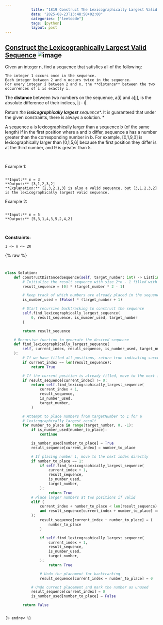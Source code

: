 ```yaml
---
            title: "1819 Construct The Lexicographically Largest Valid Sequence"
            date: "2025-08-23T13:48:50+02:00"
            categories: ["leetcode"]
            tags: [python]
            layout: post
---
```

            
## [Construct the Lexicographically Largest Valid Sequence](https://leetcode.com/problems/construct-the-lexicographically-largest-valid-sequence) ![image](https://img.shields.io/badge/Difficulty-Medium-orange)

Given an integer n, find a sequence that satisfies all of the following:

	The integer 1 occurs once in the sequence.
	Each integer between 2 and n occurs twice in the sequence.
	For every integer i between 2 and n, the **distance** between the two occurrences of i is exactly i.

The **distance** between two numbers on the sequence, a[i] and a[j], is the absolute difference of their indices, |j - i|.

Return *the **lexicographically largest** sequence**. It is guaranteed that under the given constraints, there is always a solution. *

A sequence a is lexicographically larger than a sequence b (of the same length) if in the first position where a and b differ, sequence a has a number greater than the corresponding number in b. For example, [0,1,9,0] is lexicographically larger than [0,1,5,6] because the first position they differ is at the third number, and 9 is greater than 5.

 

Example 1:

```

**Input:** n = 3
**Output:** [3,1,2,3,2]
**Explanation:** [2,3,2,1,3] is also a valid sequence, but [3,1,2,3,2] is the lexicographically largest valid sequence.

```

Example 2:

```

**Input:** n = 5
**Output:** [5,3,1,4,3,5,2,4,2]

```

 

**Constraints:**

	1 <= n <= 20

{% raw %}


```python


class Solution:
    def constructDistancedSequence(self, target_number: int) -> List[int]:
        # Initialize the result sequence with size 2*n - 1 filled with 0s
        result_sequence = [0] * (target_number * 2 - 1)

        # Keep track of which numbers are already placed in the sequence
        is_number_used = [False] * (target_number + 1)

        # Start recursive backtracking to construct the sequence
        self.find_lexicographically_largest_sequence(
            0, result_sequence, is_number_used, target_number
        )

        return result_sequence

    # Recursive function to generate the desired sequence
    def find_lexicographically_largest_sequence(
        self, current_index, result_sequence, is_number_used, target_number
    ):
        # If we have filled all positions, return true indicating success
        if current_index == len(result_sequence):
            return True

        # If the current position is already filled, move to the next index
        if result_sequence[current_index] != 0:
            return self.find_lexicographically_largest_sequence(
                current_index + 1,
                result_sequence,
                is_number_used,
                target_number,
            )

        # Attempt to place numbers from targetNumber to 1 for a
        # lexicographically largest result
        for number_to_place in range(target_number, 0, -1):
            if is_number_used[number_to_place]:
                continue

            is_number_used[number_to_place] = True
            result_sequence[current_index] = number_to_place

            # If placing number 1, move to the next index directly
            if number_to_place == 1:
                if self.find_lexicographically_largest_sequence(
                    current_index + 1,
                    result_sequence,
                    is_number_used,
                    target_number,
                ):
                    return True
            # Place larger numbers at two positions if valid
            elif (
                current_index + number_to_place < len(result_sequence)
                and result_sequence[current_index + number_to_place] == 0
            ):
                result_sequence[current_index + number_to_place] = (
                    number_to_place
                )

                if self.find_lexicographically_largest_sequence(
                    current_index + 1,
                    result_sequence,
                    is_number_used,
                    target_number,
                ):
                    return True

                # Undo the placement for backtracking
                result_sequence[current_index + number_to_place] = 0

            # Undo current placement and mark the number as unused
            result_sequence[current_index] = 0
            is_number_used[number_to_place] = False

        return False


{% endraw %}
```
